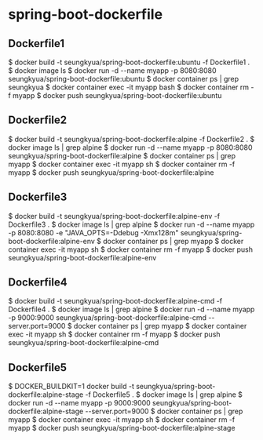 # spring-boot-dockerfile

## Dockerfile1
$ docker build -t seungkyua/spring-boot-dockerfile:ubuntu -f Dockerfile1 .
$ docker image ls
$ docker run -d --name myapp -p 8080:8080 seungkyua/spring-boot-dockerfile:ubuntu
$ docker container ps | grep seungkyua
$ docker container exec -it myapp bash
$ docker container rm -f myapp
$ docker push seungkyua/spring-boot-dockerfile:ubuntu

## Dockerfile2
$ docker build -t seungkyua/spring-boot-dockerfile:alpine -f Dockerfile2 .
$ docker image ls | grep alpine
$ docker run -d --name myapp -p 8080:8080 seungkyua/spring-boot-dockerfile:alpine
$ docker container ps | grep myapp
$ docker container exec -it myapp sh
$ docker container rm -f myapp
$ docker push seungkyua/spring-boot-dockerfile:alpine

## Dockerfile3
$ docker build -t seungkyua/spring-boot-dockerfile:alpine-env -f Dockerfile3 .
$ docker image ls | grep alpine
$ docker run -d --name myapp -p 8080:8080 -e "JAVA_OPTS=-Ddebug -Xmx128m" seungkyua/spring-boot-dockerfile:alpine-env
$ docker container ps | grep myapp
$ docker container exec -it myapp sh
$ docker container rm -f myapp
$ docker push seungkyua/spring-boot-dockerfile:alpine-env


## Dockerfile4
$ docker build -t seungkyua/spring-boot-dockerfile:alpine-cmd -f Dockerfile4 .
$ docker image ls | grep alpine
$ docker run -d --name myapp -p 9000:9000 seungkyua/spring-boot-dockerfile:alpine-cmd --server.port=9000
$ docker container ps | grep myapp
$ docker container exec -it myapp sh
$ docker container rm -f myapp
$ docker push seungkyua/spring-boot-dockerfile:alpine-cmd

## Dockerfile5
$ DOCKER_BUILDKIT=1 docker build -t seungkyua/spring-boot-dockerfile:alpine-stage -f Dockerfile5 .
$ docker image ls | grep alpine
$ docker run -d --name myapp -p 9000:9000 seungkyua/spring-boot-dockerfile:alpine-stage --server.port=9000
$ docker container ps | grep myapp
$ docker container exec -it myapp sh
$ docker container rm -f myapp
$ docker push seungkyua/spring-boot-dockerfile:alpine-stage

